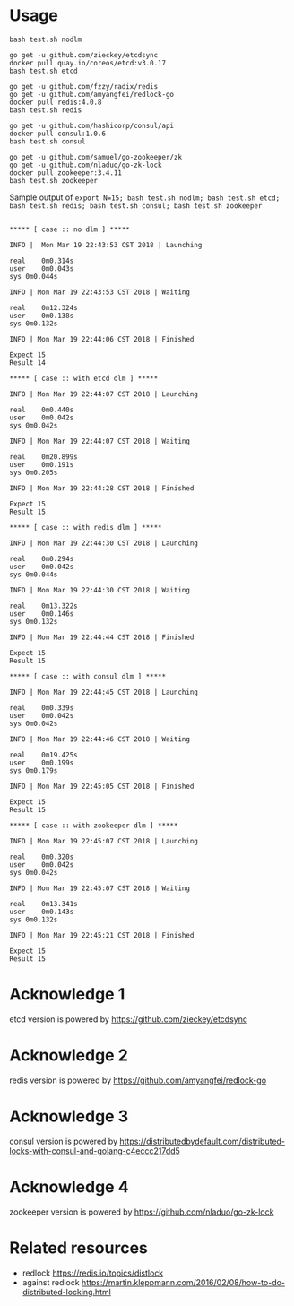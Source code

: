 # Usage

```
bash test.sh nodlm

go get -u github.com/zieckey/etcdsync
docker pull quay.io/coreos/etcd:v3.0.17
bash test.sh etcd

go get -u github.com/fzzy/radix/redis
go get -u github.com/amyangfei/redlock-go
docker pull redis:4.0.8
bash test.sh redis

go get -u github.com/hashicorp/consul/api
docker pull consul:1.0.6
bash test.sh consul

go get -u github.com/samuel/go-zookeeper/zk
go get -u github.com/nladuo/go-zk-lock
docker pull zookeeper:3.4.11
bash test.sh zookeeper
```

Sample output of `export N=15; bash test.sh nodlm; bash test.sh etcd; bash test.sh redis; bash test.sh consul; bash test.sh zookeeper`

```

***** [ case :: no dlm ] *****

INFO |  Mon Mar 19 22:43:53 CST 2018 | Launching

real    0m0.314s
user    0m0.043s
sys 0m0.044s

INFO | Mon Mar 19 22:43:53 CST 2018 | Waiting

real    0m12.324s
user    0m0.138s
sys 0m0.132s

INFO | Mon Mar 19 22:44:06 CST 2018 | Finished

Expect 15
Result 14

***** [ case :: with etcd dlm ] *****

INFO | Mon Mar 19 22:44:07 CST 2018 | Launching

real    0m0.440s
user    0m0.042s
sys 0m0.042s

INFO | Mon Mar 19 22:44:07 CST 2018 | Waiting

real    0m20.899s
user    0m0.191s
sys 0m0.205s

INFO | Mon Mar 19 22:44:28 CST 2018 | Finished

Expect 15
Result 15

***** [ case :: with redis dlm ] *****

INFO | Mon Mar 19 22:44:30 CST 2018 | Launching

real    0m0.294s
user    0m0.042s
sys 0m0.044s

INFO | Mon Mar 19 22:44:30 CST 2018 | Waiting

real    0m13.322s
user    0m0.146s
sys 0m0.132s

INFO | Mon Mar 19 22:44:44 CST 2018 | Finished

Expect 15
Result 15

***** [ case :: with consul dlm ] *****

INFO | Mon Mar 19 22:44:45 CST 2018 | Launching

real    0m0.339s
user    0m0.042s
sys 0m0.042s

INFO | Mon Mar 19 22:44:46 CST 2018 | Waiting

real    0m19.425s
user    0m0.199s
sys 0m0.179s

INFO | Mon Mar 19 22:45:05 CST 2018 | Finished

Expect 15
Result 15

***** [ case :: with zookeeper dlm ] *****

INFO | Mon Mar 19 22:45:07 CST 2018 | Launching

real    0m0.320s
user    0m0.042s
sys 0m0.042s

INFO | Mon Mar 19 22:45:07 CST 2018 | Waiting

real    0m13.341s
user    0m0.143s
sys 0m0.132s

INFO | Mon Mar 19 22:45:21 CST 2018 | Finished

Expect 15
Result 15
```

# Acknowledge 1

etcd version is powered by https://github.com/zieckey/etcdsync

# Acknowledge 2

redis version is powered by https://github.com/amyangfei/redlock-go

# Acknowledge 3

consul version is powered by https://distributedbydefault.com/distributed-locks-with-consul-and-golang-c4eccc217dd5

# Acknowledge 4

zookeeper version is powered by https://github.com/nladuo/go-zk-lock

# Related resources

* redlock https://redis.io/topics/distlock
* against redlock https://martin.kleppmann.com/2016/02/08/how-to-do-distributed-locking.html
